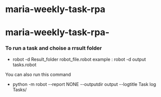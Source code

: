 # maria-weekly-task-rpa
# maria-weekly-task-rpa-

### To run a task and choise a rrsult folder

-  robot -d Result_folder robot_file.robot
example : robot -d output tasks.robot

You can also run this command

- python -m robot --report NONE --outputdir output --logtitle Task log Tasks/